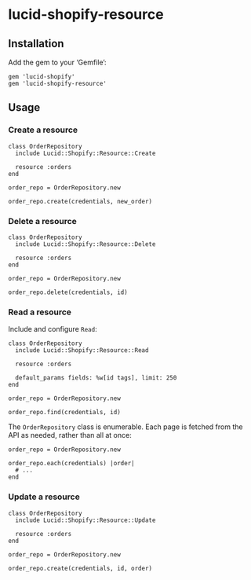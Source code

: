 lucid-shopify-resource
======================

Installation
------------

Add the gem to your ‘Gemfile’:

    gem 'lucid-shopify'
    gem 'lucid-shopify-resource'


Usage
-----

### Create a resource

    class OrderRepository
      include Lucid::Shopify::Resource::Create

      resource :orders
    end

    order_repo = OrderRepository.new

    order_repo.create(credentials, new_order)


### Delete a resource

    class OrderRepository
      include Lucid::Shopify::Resource::Delete

      resource :orders
    end

    order_repo = OrderRepository.new

    order_repo.delete(credentials, id)


### Read a resource

Include and configure `Read`:

    class OrderRepository
      include Lucid::Shopify::Resource::Read

      resource :orders

      default_params fields: %w[id tags], limit: 250
    end

    order_repo = OrderRepository.new

    order_repo.find(credentials, id)

The `OrderRepository` class is enumerable. Each page is fetched from the API as
needed, rather than all at once:

    order_repo = OrderRepository.new

    order_repo.each(credentials) |order|
      # ...
    end


### Update a resource

    class OrderRepository
      include Lucid::Shopify::Resource::Update

      resource :orders
    end

    order_repo = OrderRepository.new

    order_repo.create(credentials, id, order)
